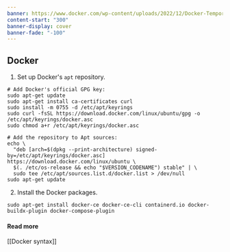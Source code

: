 ```yaml
---
banner: https://www.docker.com/wp-content/uploads/2022/12/Docker-Temporary-Image-Social-Thumbnail-1200x630-1.png
content-start: "300"
banner-display: cover
banner-fade: "-100"
---
```

## Docker
1. Set up Docker's `apt` repository.
```shell
# Add Docker's official GPG key:
sudo apt-get update
sudo apt-get install ca-certificates curl
sudo install -m 0755 -d /etc/apt/keyrings
sudo curl -fsSL https://download.docker.com/linux/ubuntu/gpg -o /etc/apt/keyrings/docker.asc
sudo chmod a+r /etc/apt/keyrings/docker.asc

# Add the repository to Apt sources:
echo \
  "deb [arch=$(dpkg --print-architecture) signed-by=/etc/apt/keyrings/docker.asc] https://download.docker.com/linux/ubuntu \
  $(. /etc/os-release && echo "$VERSION_CODENAME") stable" | \
  sudo tee /etc/apt/sources.list.d/docker.list > /dev/null
sudo apt-get update
```

2. Install the Docker packages.
```shell
sudo apt-get install docker-ce docker-ce-cli containerd.io docker-buildx-plugin docker-compose-plugin
```
#### Read more
[[Docker syntax]]

